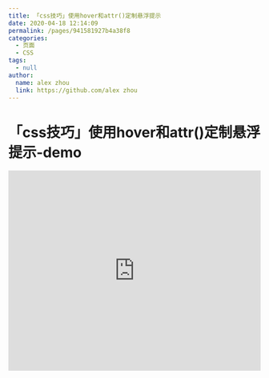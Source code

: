 ```yaml
---
title: 「css技巧」使用hover和attr()定制悬浮提示
date: 2020-04-18 12:14:09
permalink: /pages/941581927b4a38f8
categories: 
  - 页面
  - CSS
tags: 
  - null
author: 
  name: alex zhou
  link: https://github.com/alex zhou
---
```

# 「css技巧」使用hover和attr()定制悬浮提示-demo

<iframe height="400" style="width: 100%;" scrolling="no" title="【CSS：行为】使用:hover和attr()定制悬浮提示" src="https://codepen.io/alex zhou/embed/vYNKNaq?height=400&theme-id=light&default-tab=css,result" frameborder="no" allowtransparency="true" allowfullscreen="true" loading="lazy">
  See the Pen <a href='https://codepen.io/alex zhou/pen/vYNKNaq'>【CSS：行为】使用:hover和attr()定制悬浮提示</a> by alex zhou
  (<a href='https://codepen.io/alex zhou'>@alex zhou</a>) on <a href='https://codepen.io'>CodePen</a>.
</iframe>

<!-- more -->